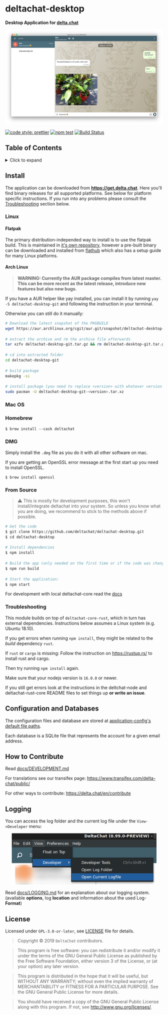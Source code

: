 # deltachat-desktop

**Desktop Application for [delta.chat](https://delta.chat)**

<center><img src="README_ASSETS/screenshot.png"/></center>

[![code style: prettier](https://img.shields.io/badge/code_style-prettier-ff69b4.svg?style=flat-square)](https://github.com/prettier/prettier)
[![npm test](https://github.com/deltachat/deltachat-desktop/workflows/npm%20test/badge.svg)](https://github.com/deltachat/deltachat-desktop/actions?query=workflow%3A%22npm+test%22+branch%3Amaster)
[![Build Status](https://travis-ci.org/deltachat/deltachat-desktop.svg?branch=master)](https://travis-ci.org/deltachat/deltachat-desktop)

## Table of Contents

<details><summary>Click to expand</summary>

- [deltachat-desktop](#deltachat-desktop)
  - [Table of Contents](#table-of-contents)
  - [Install ](#install-)
    - [Linux ](#linux-)
      - [Flatpak ](#flatpak-)
      - [Arch Linux ](#arch-linux-)
    - [Mac OS ](#mac-os-)
    - [Homebrew](#homebrew)
    - [DMG](#dmg)
    - [From Source ](#from-source-)
    - [Troubleshooting ](#troubleshooting-)
  - [Configuration and Databases ](#configuration-and-databases-)
  - [How to Contribute ](#how-to-contribute-)
  - [Logging ](#logging-)
  - [License ](#license-)

</details>

## Install <a id="install"></a>

The application can be downloaded from **<https://get.delta.chat>**. Here you'll find binary releases for all supported platforms. See below for platform specific instructions. If you run into any problems please consult the [Troubleshooting](#troubleshooting) section below.

### Linux <a id="linux"></a>

#### Flatpak <a id="flatpak"></a>

The primary distribution-independed way to install is to use the
flatpak build.
This is maintained in [it's own
repository](https://github.com/flathub/chat.delta.desktop), however a
pre-built binary can be downloaded and installed from
[flathub](https://flathub.org/apps/details/chat.delta.desktop) which
also has a setup guide for many Linux platforms.

#### Arch Linux <a id="arch-linux"></a>

> **WARNING: Currently the AUR package compiles from latest master. This can be more recent as the latest release, introduce new features but also new bugs.**

If you have a AUR helper like yay installed, you can install it by running `yay -S deltachat-desktop-git` and following the instruction in your terminal.

Otherwise you can still do it manually:

```sh
# Download the latest snapshot of the PKGBUILD
wget https://aur.archlinux.org/cgit/aur.git/snapshot/deltachat-desktop-git.tar.gz

# extract the archive and rm the archive file afterwards
tar xzfv deltachat-desktop-git.tar.gz && rm deltachat-desktop-git.tar.gz

# cd into extracted folder
cd deltachat-desktop-git

# build package
makepkg -si

# install package (you need to replace <version> with whatever version makepkg built)
sudo pacman -U deltachat-desktop-git-<version>.tar.xz
```

### Mac OS <a id="mac"></a>

### Homebrew

```
$ brew install --cask deltachat
```

### DMG

Simply install the `.dmg` file as you do it with all other software on mac.

If you are getting an OpenSSL error message at the first start up you need to install OpenSSL.

```
$ brew install openssl
```

### From Source <a id="source"></a>

> ⚠ This is mostly for development purposes, this won't install/integrate deltachat into your system.
> So unless you know what you are doing, we recommend to stick to the methods above if possible.

```sh
# Get the code
$ git clone https://github.com/deltachat/deltachat-desktop.git
$ cd deltachat-desktop

# Install dependencies
$ npm install

# Build the app (only needed on the first time or if the code was changed)
$ npm run build

# Start the application:
$ npm start
```

For development with local deltachat-core read the [docs](docs/UPDATE_CORE.md)

### Troubleshooting <a id="troubleshooting"></a>

This module builds on top of `deltachat-core-rust`, which in turn has external dependencies. Instructions below assumes a Linux system (e.g. Ubuntu 18.10).

If you get errors when running `npm install`, they might be related to the _build_ dependency `rust`.

If `rust` or `cargo` is missing:
Follow the instruction on <https://rustup.rs/> to install rust and cargo.

Then try running `npm install` again.

Make sure that your nodejs version is `16.0.0` or newer.

If you still get errors look at the instructions in the deltchat-node and
deltachat-rust-core README files to set things up **or write an issue**.

## Configuration and Databases <a id="config-and-db"></a>

The configuration files and database are stored at [application-config's default file paths](https://www.npmjs.com/package/application-config#config-location).

Each database is a SQLite file that represents the account for a given email address.

## How to Contribute <a id="how-to-contribute"></a>

Read [docs/DEVELOPMENT.md](docs/DEVELOPMENT.md)

For translations see our transifex page: https://www.transifex.com/delta-chat/public/

For other ways to contribute: https://delta.chat/en/contribute

## Logging <a id="logging"></a>

You can access the log folder and the current log file under the `View->Developer` menu:

<center><img src="README_ASSETS/devMenu.png"/></center>

Read [docs/LOGGING.md](docs/LOGGING.md) for an explanation about our logging system. (available **options**, log **location** and information about the used Log-**Format**)

## License <a id="license"></a>

Licensed under `GPL-3.0-or-later`, see [LICENSE](./LICENSE) file for details.

> Copyright © 2019 `DeltaChat` contributors.

> This program is free software: you can redistribute it and/or modify
> it under the terms of the GNU General Public License as published by
> the Free Software Foundation, either version 3 of the License, or
> (at your option) any later version.

> This program is distributed in the hope that it will be useful,
> but WITHOUT ANY WARRANTY; without even the implied warranty of
> MERCHANTABILITY or FITNESS FOR A PARTICULAR PURPOSE. See the
> GNU General Public License for more details.

> You should have received a copy of the GNU General Public License
> along with this program. If not, see <http://www.gnu.org/licenses/>.
